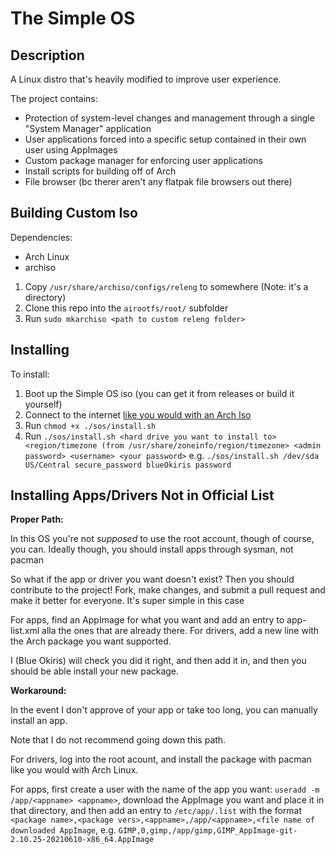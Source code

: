 # The Simple OS

## Description

A Linux distro that's heavily modified to improve user experience.

The project contains:
- Protection of system-level changes and management through a single "System Manager" application
- User applications forced into a specific setup contained in their own user using AppImages
- Custom package manager for enforcing user applications
- Install scripts for building off of Arch
- File browser (bc therer aren't any flatpak file browsers out there)

## Building Custom Iso

Dependencies:
- Arch Linux
- archiso

1. Copy `/usr/share/archiso/configs/releng` to somewhere (Note: it's a directory)
2. Clone this repo into the `airootfs/root/` subfolder
3. Run `sudo mkarchiso <path to custom releng folder>`

## Installing

To install:
1. Boot up the Simple OS iso (you can get it from releases or build it yourself)
2. Connect to the internet [like you would with an Arch Iso](https://wiki.archlinux.org/title/Network_configuration/Wireless#iw)
3. Run `chmod +x ./sos/install.sh`
4. Run `./sos/install.sh <hard drive you want to install to> <region/timezone (from /usr/share/zoneinfo/region/timezone> <admin password> <username> <your password>` e.g. `./sos/install.sh /dev/sda US/Central secure_password blueOkiris password`

## Installing Apps/Drivers Not in Official List

__Proper Path:__

In this OS you're not *supposed* to use the root account, though of course, you can. Ideally though, you should install apps through sysman, not pacman

So what if the app or driver you want doesn't exist? Then you should contribute to the project! Fork, make changes, and submit a pull request and make it better for everyone. It's super simple in this case

For apps, find an AppImage for what you want and add an entry to app-list.xml alla the ones that are already there. For drivers, add a new line with the Arch package you want supported.

I (Blue Okiris) will check you did it right, and then add it in, and then you should be able install your new package.

__Workaround:__

In the event I don't approve of your app or take too long, you can manually install an app.

Note that I do not recommend going down this path.

For drivers, log into the root acount, and install the package with pacman like you would with Arch Linux.

For apps, first create a user with the name of the app you want: `useradd -m /app/<appname> <appname>`, download the AppImage you want and place it in that directory, and then add an entry to `/etc/app/.list` with the format `<package name>,<package vers>,<appname>,/app/<appname>,<file name of downloaded AppImage`, e.g. `GIMP,0,gimp,/app/gimp,GIMP_AppImage-git-2.10.25-20210610-x86_64.AppImage`
